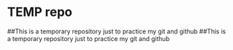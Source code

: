 # TEMP repo
  # # T h i s   i s   a   t e m p o r a r y   r e p o s i t o r y   j u s t   t o   p r a c t i c e   m y   g i t   a n d   g i t h u b    
 # # T h i s   i s   a   t e m p o r a r y   r e p o s i t o r y   j u s t   t o   p r a c t i c e   m y   g i t   a n d   g i t h u b  
 
